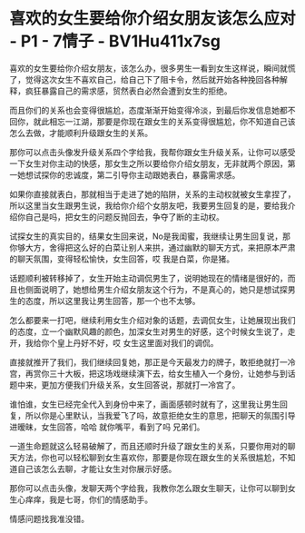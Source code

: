 # 喜欢的女生要给你介绍女朋友该怎么应对 - P1 - 7情子 - BV1Hu411x7sg

喜欢的女生要给你介绍女朋友，该怎么办，很多男生一看到女生这样说，瞬间就慌了，觉得这次女生不喜欢自己，给自己下了阻卡令，然后就开始各种挽回各种解释，疯狂暴露自己的需求感，贸然表白必然会遭到女生的拒绝。

而且你们的关系也会变得很尴尬，态度渐渐开始变得冷淡，到最后你发信息她都不回你，就此相忘一江湖，那要是你现在跟女生的关系变得很尴尬，你不知道自己该怎么去做，才能顺利升级跟女生的关系。

那你可以点击头像发升级关系四个字给我，我帮你跟女生升级关系，让你可以感受一下女生对你主动的快感，那女生之所以要给你介绍女朋友，无非就两个原因，第一她想试探你的忠诚度，第二引导你主动跟她表白，暴露需求感。

如果你直接就表白，那就相当于走进了她的陷阱，关系的主动权就被女生拿捏了，所以这里当女生跟男生说，我给你介绍个女朋友吧，我要男生回复的是，要给我介绍你自己是吗，把女生的问题反抛回去，争夺了断的主动权。

试探女生的真实目的，结果女生回来说，No是我闺蜜，我继续让男生回复说，那你够大方，舍得把这么好的白菜让别人来拱，通过幽默的聊天方式，来把原本严肃的聊天氛围，变得轻松愉快，女生回答，哎 我是白菜，你是猪。

话题顺利被转移掉了，女生开始主动调侃男生了，说明她现在的情绪是很好的，而且也侧面说明了，她想给男生介绍女朋友这个行为，不是真心的，她只是想试探男生的态度，所以这里我让男生回答，那一个也不太够。

怎么都要来一打吧，继续利用女生介绍对象的话题，去调侃女生，让她展现出我们的态度，立一个幽默风趣的颜色，加深女生对男生的好感，这个时候女生说了，走开，我给你个皇上丹好不好，哎 女生这里面对我们的调侃。

直接就推开了我们，我们继续回复她，那正是今天最发力的牌子，敢拒绝就打一冷宫，再赏你三十大板，把这场戏继续演下去，给女生植入一个身份，让她参与到话题中来，更加方便我们升级关系，女生回答说，那就打一冷宫了。

谁怕谁，女生已经完全代入到身份中来了，画面感顿时就有了，这里我让男生回复，所以你是心里默认，当我爱飞了吗，故意拒绝女生的意思，把聊天的氛围引导进暧昧，女生回答，哈哈 就你嘴平，看到了吗 兄弟们。

一道生命题就这么轻易破解了，而且还顺时升级了跟女生的关系，只要你用对的聊天方法，你也可以轻松聊到女生喜欢你，那要是你现在跟女生的关系很尴尬，不知道自己该怎么去聊，才能让女生对你展示好感。

那你可以点击头像，发聊天两个字给我，我教你怎么跟女生聊天，让你可以聊到女生心痒痒，我是七哥，你们的情感助手。

情感问题找我准没错。